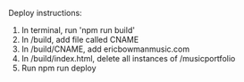 Deploy instructions:

1. In terminal, run 'npm run build'
2. In /build, add file called CNAME
3. In /build/CNAME, add ericbowmanmusic.com
4. In /build/index.html, delete all instances of /musicportfolio
5. Run npm run deploy


